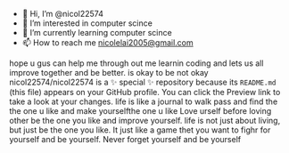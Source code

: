 - 👋 Hi, I’m @nicol22574
- 👀 I’m interested in computer scince
- 🌱 I’m currently learning computer scince
- 📫 How to reach me nicolelai2005@gmail.com

hope u gus can help me through out me learnin coding and lets us all improve together and be better.
is okay to be not okay
nicol22574/nicol22574 is a ✨ special ✨ repository because its `README.md` (this file) appears on your GitHub profile.
You can click the Preview link to take a look at your changes.
life is like a journal to walk pass and find the the one u like and make yourselfthe one u like
Love urself before loving other
be the one you like and improve yourself. life is not just about living, but just be the one you like.
It just like a game thet you want to fighr for yourself and be yourself.
Never forget yourself and be yourself
